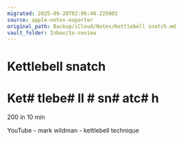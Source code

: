 ```yaml
---
migrated: 2025-09-20T02:06:40.225003
source: apple-notes-exporter
original_path: Backup/iCloud/Notes/Kettlebell snatch.md
vault_folder: Inbox/to-review
---
```

# Kettlebell snatch

# Ket# tlebe# ll # sn# atc# h

200 in 10 min

YouTube - mark wildman  - kettlebell technique 
